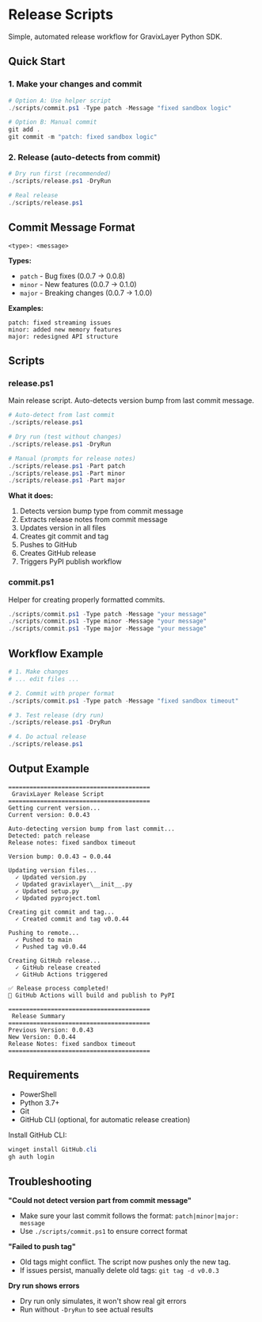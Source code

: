 # Release Scripts

Simple, automated release workflow for GravixLayer Python SDK.

## Quick Start

### 1. Make your changes and commit

```powershell
# Option A: Use helper script
./scripts/commit.ps1 -Type patch -Message "fixed sandbox logic"

# Option B: Manual commit
git add .
git commit -m "patch: fixed sandbox logic"
```

### 2. Release (auto-detects from commit)

```powershell
# Dry run first (recommended)
./scripts/release.ps1 -DryRun

# Real release
./scripts/release.ps1
```

## Commit Message Format

```
<type>: <message>
```

**Types:**
- `patch` - Bug fixes (0.0.7 → 0.0.8)
- `minor` - New features (0.0.7 → 0.1.0)
- `major` - Breaking changes (0.0.7 → 1.0.0)

**Examples:**
```
patch: fixed streaming issues
minor: added new memory features
major: redesigned API structure
```

## Scripts

### release.ps1

Main release script. Auto-detects version bump from last commit message.

```powershell
# Auto-detect from last commit
./scripts/release.ps1

# Dry run (test without changes)
./scripts/release.ps1 -DryRun

# Manual (prompts for release notes)
./scripts/release.ps1 -Part patch
./scripts/release.ps1 -Part minor
./scripts/release.ps1 -Part major
```

**What it does:**
1. Detects version bump type from commit message
2. Extracts release notes from commit message
3. Updates version in all files
4. Creates git commit and tag
5. Pushes to GitHub
6. Creates GitHub release
7. Triggers PyPI publish workflow

### commit.ps1

Helper for creating properly formatted commits.

```powershell
./scripts/commit.ps1 -Type patch -Message "your message"
./scripts/commit.ps1 -Type minor -Message "your message"
./scripts/commit.ps1 -Type major -Message "your message"
```

## Workflow Example

```powershell
# 1. Make changes
# ... edit files ...

# 2. Commit with proper format
./scripts/commit.ps1 -Type patch -Message "fixed sandbox timeout"

# 3. Test release (dry run)
./scripts/release.ps1 -DryRun

# 4. Do actual release
./scripts/release.ps1
```

## Output Example

```
========================================
 GravixLayer Release Script
========================================
Getting current version...
Current version: 0.0.43

Auto-detecting version bump from last commit...
Detected: patch release
Release notes: fixed sandbox timeout

Version bump: 0.0.43 → 0.0.44

Updating version files...
  ✓ Updated version.py
  ✓ Updated gravixlayer\__init__.py
  ✓ Updated setup.py
  ✓ Updated pyproject.toml

Creating git commit and tag...
  ✓ Created commit and tag v0.0.44

Pushing to remote...
  ✓ Pushed to main
  ✓ Pushed tag v0.0.44

Creating GitHub release...
  ✓ GitHub release created
  ✓ GitHub Actions triggered

✅ Release process completed!
🚀 GitHub Actions will build and publish to PyPI

========================================
 Release Summary
========================================
Previous Version: 0.0.43
New Version: 0.0.44
Release Notes: fixed sandbox timeout
========================================
```

## Requirements

- PowerShell
- Python 3.7+
- Git
- GitHub CLI (optional, for automatic release creation)

Install GitHub CLI:
```powershell
winget install GitHub.cli
gh auth login
```

## Troubleshooting

**"Could not detect version part from commit message"**
- Make sure your last commit follows the format: `patch|minor|major: message`
- Use `./scripts/commit.ps1` to ensure correct format

**"Failed to push tag"**
- Old tags might conflict. The script now pushes only the new tag.
- If issues persist, manually delete old tags: `git tag -d v0.0.3`

**Dry run shows errors**
- Dry run only simulates, it won't show real git errors
- Run without `-DryRun` to see actual results
